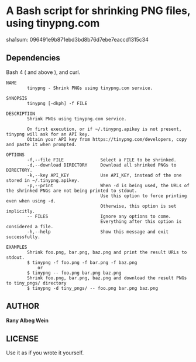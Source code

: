 A Bash script for shrinking PNG files, using tinypng.com
===================

sha1sum: 096491e9b871ebd3bd8b76d7ebe7eaccd1315c34

Dependencies
------------
Bash 4 ( and above ), and curl.

```
NAME
        tinypng - Shrink PNGs using tinypng.com service.

SYNOPSIS
        tinypng [-dkph] -f FILE

DESCRIPTION
        Shrink PNGs using tinypng.com service.
        
        On first execution, or if ~/.tinypng.apikey is not present, tinypng will ask for an API key.
        Obtain your API key from https://tinypng.com/developers, copy and paste it when prompted.

OPTIONS
        -f,--file FILE              Select a FILE to be shrinked.
        -d,--download DIRECTORY     Download all shrinked PNGs to DIRECTORY.
        -k,--key API_KEY            Use API_KEY, instead of the one stored in ~/.tinypng.apikey.
        -p,--print                  When -d is being used, the URLs of the shrinked PNGs are not being printed to stdout.
                                    Use this option to force printing even when using -d.
                                    Otherwise, this option is set implicitly.
        -- FILES                    Ignore any options to come.
                                    Everything after this option is considered a file.
        -h,--help                   Show this message and exit successfully.
            
EXAMPLES
        Shrink foo.png, bar.png, baz.png and print the result URLs to stdout.
        $ tinypng -f foo.png -f bar.png -f baz.png
            or
        $ tinypng -- foo.png bar.png baz.png
        Shrink foo.png, bar.png, baz.png and download the result PNGs to tiny_pngs/ directory
        $ tinypng -d tiny_pngs/ -- foo.png bar.png baz.png
```

AUTHOR
-------

**Rany Albeg Wein**


LICENSE
--------
Use it as if you wrote it yourself.
